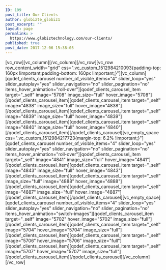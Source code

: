 ```yaml
---
ID: 109
post_title: Our Clients
author: globizte_globiz1
post_excerpt: ""
layout: page
permalink: >
  https://www.globiztechnology.com/our-clients/
published: true
post_date: 2017-12-06 15:38:05
---
```

<p>[vc_row][vc_column][/vc_column][/vc_row][vc_row row_content_width="grid" css=".vc_custom_1512984210093{padding-top: 160px !important;padding-bottom: 160px !important;}"][vc_column][qodef_clients_carousel number_of_visible_items="4" slider_loop="yes" slider_autoplay="yes" slider_navigation="no" slider_pagination="no" items_hover_animation="roll-over"][qodef_clients_carousel_item target="_self" image="5708" image_size="full" hover_image="5708"][/qodef_clients_carousel_item][qodef_clients_carousel_item target="_self" image="4838" image_size="full" hover_image="4838"][/qodef_clients_carousel_item][qodef_clients_carousel_item target="_self" image="4839" image_size="full" hover_image="4839"][/qodef_clients_carousel_item][qodef_clients_carousel_item target="_self" image="4840" image_size="full" hover_image="4840"][/qodef_clients_carousel_item][/qodef_clients_carousel][vc_empty_space css=".vc_custom_1512984217723{margin-top: 6.2% !important;}"][qodef_clients_carousel number_of_visible_items="4" slider_loop="yes" slider_autoplay="yes" slider_navigation="no" slider_pagination="no" items_hover_animation="roll-over"][qodef_clients_carousel_item target="_self" image="4841" image_size="full" hover_image="4841"][/qodef_clients_carousel_item][qodef_clients_carousel_item target="_self" image="4843" image_size="full" hover_image="4843"][/qodef_clients_carousel_item][qodef_clients_carousel_item target="_self" image_size="full" image="4888" hover_image="4888"][/qodef_clients_carousel_item][qodef_clients_carousel_item target="_self" image="4887" image_size="full" hover_image="4887"][/qodef_clients_carousel_item][/qodef_clients_carousel][vc_empty_space][qodef_clients_carousel number_of_visible_items="4" slider_loop="yes" slider_autoplay="yes" slider_navigation="no" slider_pagination="no" items_hover_animation="switch-images"][qodef_clients_carousel_item target="_self" image="5702" hover_image="5702" image_size="full"][/qodef_clients_carousel_item][qodef_clients_carousel_item target="_self" image="5704" hover_image="5704" image_size="full"][/qodef_clients_carousel_item][qodef_clients_carousel_item target="_self" image="5706" hover_image="5706" image_size="full"][/qodef_clients_carousel_item][qodef_clients_carousel_item target="_self" image="5707" hover_image="5707" image_size="full"][/qodef_clients_carousel_item][/qodef_clients_carousel][/vc_column][/vc_row]</p>